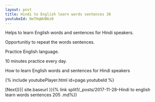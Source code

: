 ```yaml
---
layout: post
title: Hindi to English learn words sentences 30 
youtubeId: NeTHqWUB6z0
---
```

 
 
Helps to learn English words and sentences for Hindi speakers.

Opportunitiy to repeat the words sentences. 

Practice English language. 
 
10 minutes practice every day. 
 
How to learn English words and sentences for Hindi speakers 
 
{% include youtubePlayer.html id=page.youtubeId %}
 
 
[Next]({{ site.baseurl }}{% link  split1/_posts/2017-11-28-Hindi to english learn words sentences 205 .md%})
 
